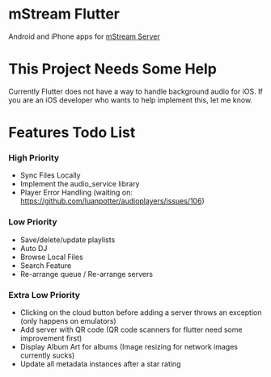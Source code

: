 # mStream Flutter

Android and iPhone apps for [mStream Server](https://github.com/IrosTheBeggar/mStream)

# This Project Needs Some Help

Currently Flutter does not have a way to handle background audio for iOS.  If you are an iOS developer who wants to help implement this, let me know.

# Features Todo List

### High Priority
* Sync Files Locally
* Implement the audio_service library
* Player Error Handling (waiting on: https://github.com/luanpotter/audioplayers/issues/106)

### Low Priority
* Save/delete/update playlists
* Auto DJ
* Browse Local Files
* Search Feature
* Re-arrange queue / Re-arrange servers

### Extra Low Priority
* Clicking on the cloud button before adding a server throws an exception (only happens on emulators)
* Add server with QR code (QR code scanners for flutter need some improvement first)
* Display Album Art for albums (Image resizing for network images currently sucks)
* Update all metadata instances after a star rating